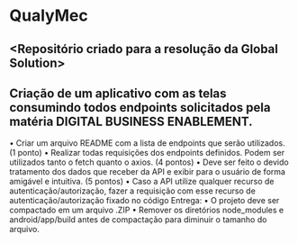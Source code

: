 # QualyMec

## <Repositório criado para a resolução da Global Solution>

## Criação de um aplicativo com as telas consumindo todos endpoints solicitados pela matéria DIGITAL BUSINESS ENABLEMENT.
• Criar um arquivo README com a lista de endpoints que serão utilizados. (1 ponto)
• Realizar todas requisições dos endpoints definidos. Podem ser utilizados tanto o fetch quanto o axios. (4 pontos)
• Deve ser feito o devido tratamento dos dados que receber da API e exibir para o usuário de forma amigável e intuitiva. (5
pontos)
• Caso a API utilize qualquer recurso de autenticação/autorização, fazer a requisição com esse recurso
de autenticação/autorização fixado no código
Entrega:
• O projeto deve ser compactado em um arquivo .ZIP
• Remover os diretórios node_modules e android/app/build antes de compactação para diminuir o tamanho do arquivo.
